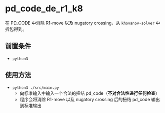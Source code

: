 # pd_code_de_r1_k8
在 PD_CODE 中消除 R1-move 以及 nugatory crossing，从 `khovanov-solver` 中拆包得到。



## 前置条件

- `python3`



## 使用方法

- `python3 ./src/main.py`
  - 向标准输入中输入一个合法的扭结 pd_code（**不对合法性进行任何检查**）
  - 程序会将消除 R1-move 以及 nugatory crossing 后的扭结 pd_code 输出到标准输出

